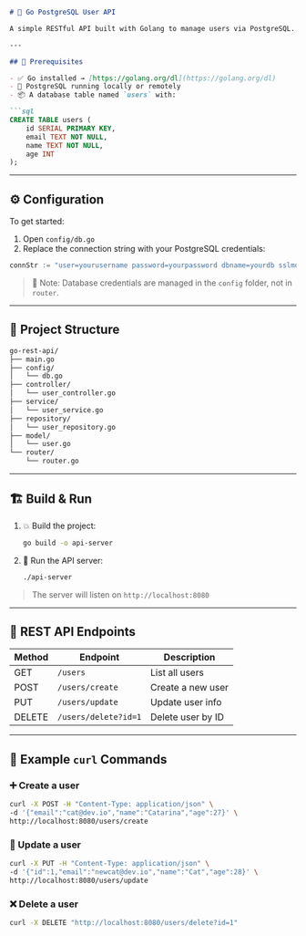 ```markdown
# 🚀 Go PostgreSQL User API

A simple RESTful API built with Golang to manage users via PostgreSQL. Vibecoding encouraged 😎

---

## 🔧 Prerequisites

- ✅ Go installed → [https://golang.org/dl](https://golang.org/dl)
- 🐘 PostgreSQL running locally or remotely
- 📦 A database table named `users` with:

```sql
CREATE TABLE users (
    id SERIAL PRIMARY KEY,
    email TEXT NOT NULL,
    name TEXT NOT NULL,
    age INT
);
```

---

## ⚙️ Configuration

To get started:

1. Open `config/db.go`
2. Replace the connection string with your PostgreSQL credentials:

```go
connStr := "user=yourusername password=yourpassword dbname=yourdb sslmode=disable"
```

> 📍 Note: Database credentials are managed in the `config` folder, not in `router`.

---

## 📁 Project Structure

```bash
go-rest-api/
├── main.go
├── config/
│   └── db.go
├── controller/
│   └── user_controller.go
├── service/
│   └── user_service.go
├── repository/
│   └── user_repository.go
├── model/
│   └── user.go
└── router/
    └── router.go
```

---

## 🏗️ Build & Run

1. 💥 Build the project:
   ```bash
   go build -o api-server
   ```

2. 🚀 Run the API server:
   ```bash
   ./api-server
   ```

> The server will listen on `http://localhost:8080`

---

## 📡 REST API Endpoints

| Method | Endpoint                | Description          |
|--------|-------------------------|----------------------|
| GET    | `/users`                | List all users       |
| POST   | `/users/create`         | Create a new user    |
| PUT    | `/users/update`         | Update user info     |
| DELETE | `/users/delete?id=1`    | Delete user by ID    |

---

## 🧪 Example `curl` Commands

### ➕ Create a user
```bash
curl -X POST -H "Content-Type: application/json" \
-d '{"email":"cat@dev.io","name":"Catarina","age":27}' \
http://localhost:8080/users/create
```

### 🔄 Update a user
```bash
curl -X PUT -H "Content-Type: application/json" \
-d '{"id":1,"email":"newcat@dev.io","name":"Cat","age":28}' \
http://localhost:8080/users/update
```

### ❌ Delete a user
```bash
curl -X DELETE "http://localhost:8080/users/delete?id=1"
```